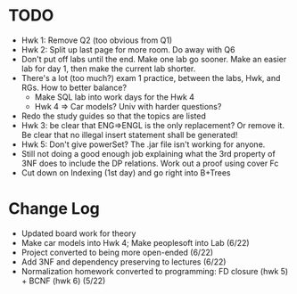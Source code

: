 # TODO
- Hwk 1: Remove Q2 (too obvious from Q1)
- Hwk 2: Split up last page for more room. Do away with Q6
- Don't put off labs until the end. Make one lab go sooner. Make an easier lab for day 1, then make the current lab shorter.
- There's a lot (too much?) exam 1 practice, between the labs, Hwk, and RGs. How to better balance?
  - Make SQL lab into work days for the Hwk 4
  - Hwk 4 => Car models? Univ with harder questions?
- Redo the study guides so that the topics are listed
- Hwk 3: be clear that ENG=>ENGL is the only replacement? Or remove it. Be clear that no illegal insert statement shall be generated!
- Hwk 5: Don't give powerSet? The .jar file isn't working for anyone.
- Still not doing a good enough job explaining what the 3rd property of 3NF does to include the DP relations. Work out a proof using cover Fc
- Cut down on Indexing (1st day) and go right into B+Trees

# Change Log
- Updated board work for theory
- Make car models into Hwk 4; Make peoplesoft into Lab (6/22)
- Project converted to being more open-ended (6/22)
- Add 3NF and dependency preserving to lectures (6/22)
- Normalization homework converted to programming: FD closure (hwk 5) + BCNF (hwk 6) (5/22)

